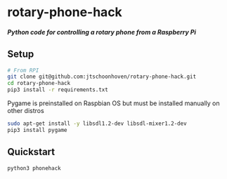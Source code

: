 # rotary-phone-hack
##### Python code for controlling a rotary phone from a Raspberry Pi

## Setup
```sh
# From RPI
git clone git@github.com:jtschoonhoven/rotary-phone-hack.git
cd rotary-phone-hack
pip3 install -r requirements.txt
```

Pygame is preinstalled on Raspbian OS but must be installed manually on other distros

```sh
sudo apt-get install -y libsdl1.2-dev libsdl-mixer1.2-dev
pip3 install pygame
```

## Quickstart
```sh
python3 phonehack
```
